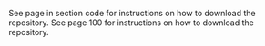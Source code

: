 See page in section code for instructions on how to download the repository.
See page 100 for instructions on how to download the repository.